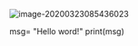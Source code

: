 ![image-20200323085436023](C:\Users\dell\AppData\Roaming\Typora\typora-user-images\image-20200323085436023.png)

msg= "Hello word!"
print(msg) 